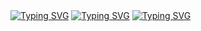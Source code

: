 <p1 align="left">
<a href="https://git.io/typing-svg"><img src="https://readme-typing-svg.demolab.com?font=Fira+Code&pause=1000&color=FF5E2F&width=435&lines=Hi%2C+I'm+Anna" alt="Typing SVG" ></a>
</p1>  
<p1 align="left">  
<a href="https://git.io/typing-svg"><img src="https://readme-typing-svg.demolab.com?font=Fira+Code&pause=1000&color=FF5E2F&width=435&lines=Head+of+Recruitment+Department" alt="Typing SVG" ></a>
</p1>  
<p1 align="left">  
<a href="https://git.io/typing-svg"><img src="https://readme-typing-svg.demolab.com?font=Fira+Code&pause=1000&color=FF5E2F&width=435&lines=of+IT+company+FOJIN" alt="Typing SVG" ></a>
</p1>
